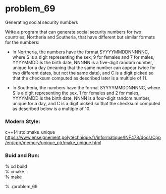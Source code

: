 problem_69
===============

Generating social security numbers  

Write a program that can generate social security numbers for two countries, Northeria and Southeria, that have different but similar formats for the numbers:

- In Northeria, the numbers have the format SYYYYMMDDNNNNNC, where S is a digit representing the sex, 9 for females and 7 for males, YYYYMMDD is the birth date, NNNNN is a five-digit random number, unique for a day (meaning that the same number can appear twice for two different dates, but not the same date), and C is a digit picked so that the checksum computed as described later is a multiple of 11.  

- In Southeria, the numbers have the format SYYYYMMDDNNNNC, where S is a digit representing the sex, 1 for females and 2 for males, YYYYMMDD is the birth date, NNNN is a four-digit random number, unique for a day, and C is a digit picked so that the checksum computed as described below is a multiple of 10.


### Modern Style:  
c++14 std::make_unique
https://www.enseignement.polytechnique.fr/informatique/INF478/docs/Cpp/en/cpp/memory/unique_ptr/make_unique.html

### Buid and Run:  
% cd build  
% cmake ..  
% make  

% ./problem_69 


